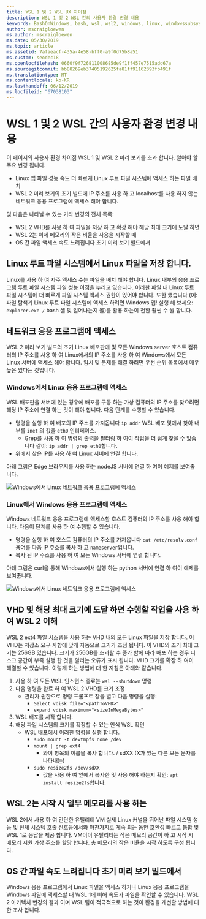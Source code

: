 ```yaml
---
title: WSL 1 및 2 WSL UX 차이점
description: WSL 1 및 2 WSL 간의 사용자 환경 변경 내용
keywords: BashOnWindows, bash, wsl, wsl2, windows, linux, windowssubsystem, ubuntu, debian, suse, windows 10 용 windows 하위 시스템
author: mscraigloewen
ms.author: mscraigloewen
ms.date: 05/30/2019
ms.topic: article
ms.assetid: 7afaeacf-435a-4e58-bff0-a9f0d75b8a51
ms.custom: seodec18
ms.openlocfilehash: 0660f9f726811008685de9f1ff457e7515add67a
ms.sourcegitcommit: bb88269eb37405192625fa81ff91162393fb491f
ms.translationtype: MT
ms.contentlocale: ko-KR
ms.lasthandoff: 06/12/2019
ms.locfileid: "67038103"
---
```

# <a name="user-experience-changes-between-wsl-1-and-wsl-2"></a>WSL 1 및 2 WSL 간의 사용자 환경 변경 내용

이 페이지의 사용자 환경 차이점 WSL 1 및 WSL 2 미리 보기를 초과 합니다. 알아야 할 주요 변경 됩니다.

- Linux 앱 파일 성능 속도 더 빠르게 Linux 루트 파일 시스템에 액세스 하는 파일 배치
- WSL 2 미리 보기의 초기 빌드에 IP 주소를 사용 하 고 localhost를 사용 하지 않는 네트워크 응용 프로그램에 액세스 해야 합니다.

및 다음은 나타날 수 있는 기타 변경의 전체 목록:

- WSL 2 VHD를 사용 하 여 파일을 저장 하 고 확장 해야 해당 최대 크기에 도달 하면
- WSL 2는 이제 메모리의 작은 비율을 사용을 시작할 때
- OS 간 파일 액세스 속도 느려집니다 초기 미리 보기 빌드에서

## <a name="place-your-linux-files-in-your-linux-root-file-system"></a>Linux 루트 파일 시스템에서 Linux 파일을 저장 합니다.
Linux를 사용 하 여 자주 액세스 수는 파일을 배치 해야 합니다. Linux 내부의 응용 프로그램 루트 파일 시스템 파일 성능 이점을 누리고 있습니다. 이러한 파일 내 Linux 루트 파일 시스템에 더 빠르게 파일 시스템 액세스 권한이 있어야 합니다. 또한 했습니다 (예: 파일 탐색기 Linux 루트 파일 시스템에 액세스 하려면 Windows 앱! 실행 해 보세요: `explorer.exe /` bash 셸 및 일어나는지 볼)를 활용 하는이 전환 훨씬 수 월 합니다. 

## <a name="accessing-network-applications"></a>네트워크 응용 프로그램에 액세스
WSL 2 미리 보기 빌드의 초기 Linux 배포판에 및 모든 Windows server 호스트 컴퓨터의 IP 주소를 사용 하 여 Linux에서의 IP 주소를 사용 하 여 Windows에서 모든 Linux 서버에 액세스 해야 합니다. 임시 및 문제를 해결 하려면 우선 순위 목록에서 매우 높은 있다는 것입니다.

### <a name="accessing-linux-applications-from-windows"></a>Windows에서 Linux 응용 프로그램에 액세스
WSL 배포판을 서버에 있는 경우에 배포를 구동 하는 가상 컴퓨터의 IP 주소를 찾으려면 해당 IP 주소에 연결 하는 것이 해야 합니다. 다음 단계를 수행할 수 있습니다.

- 명령을 실행 하 여 배포의 IP 주소를 가져옵니다 `ip addr` WSL 배포 및에서 찾아 내부를 `inet` 의 값을 `eth0` 인터페이스.
   - Grep를 사용 하 여 명령의 출력을 필터링 하 여이 작업을 더 쉽게 찾을 수 있습니다 같이: `ip addr | grep eth0`합니다.
- 위에서 찾은 IP를 사용 하 여 Linux 서버에 연결 합니다.

아래 그림은 Edge 브라우저를 사용 하는 nodeJS 서버에 연결 하 여이 예제를 보여줍니다.

![Windows에서 Linux 네트워크 응용 프로그램에 액세스](media/wsl2-network-w2l.jpg)

### <a name="accessing-windows-applications-from-linux"></a>Linux에서 Windows 응용 프로그램에 액세스
Windows 네트워크 응용 프로그램에 액세스할 호스트 컴퓨터의 IP 주소를 사용 해야 합니다. 다음이 단계를 사용 하 여 수행할 수 있습니다.

- 명령을 실행 하 여 호스트 컴퓨터의 IP 주소를 가져옵니다 `cat /etc/resolv.conf` 용어를 다음 IP 주소를 복사 하 고 `nameserver`입니다. 
- 복사 된 IP 주소를 사용 하 여 모든 Windows 서버에 연결 합니다.

아래 그림은 curl을 통해 Windows에서 실행 하는 python 서버에 연결 하 여이 예제를 보여줍니다. 

![Windows에서 Linux 네트워크 응용 프로그램에 액세스](media/wsl2-network-l2w.png)

## <a name="understanding-wsl-2-uses-a-vhd-and-what-to-do-if-you-reach-its-max-size"></a>VHD 및 해당 최대 크기에 도달 하면 수행할 작업을 사용 하 여 WSL 2 이해
WSL 2 ext4 파일 시스템을 사용 하는 VHD 내의 모든 Linux 파일을 저장 합니다. 이 VHD는 저장소 요구 사항에 맞게 자동으로 크기가 조정 됩니다. 이 VHD의 초기 최대 크기는 256GB 있습니다. 크기가 256GB를 초과할 수 증가 함에 따라 배포 하는 경우 디스크 공간이 부족 실행 한 것을 알리는 오류가 표시 됩니다. VHD 크기를 확장 하 여이 해결할 수 있습니다. 이렇게 하는 방법에 대 한 지침은 아래와 같습니다.

1. 사용 하 여 모든 WSL 인스턴스 종료는 `wsl --shutdown` 명령
2. 다음 명령을 완료 하 여 WSL 2 VHD를 크기 조정
   - 관리자 권한으로 명령 프롬프트 창을 열고 다음 명령을 실행:
      - `Select vdisk file="<pathToVHD>"`
      - `expand vdisk maximum="<sizeInMegaBytes>"`
3. WSL 배포를 시작 합니다.
4. 해당 파일 시스템의 크기를 확장할 수 있는 인식 WSL 확인
   - WSL 배포에서 이러한 명령을 실행 합니다.
      - `sudo mount -t devtmpfs none /dev`
      - `mount | grep ext4`
         - 와이 항목의 이름을 복사 합니다. / sdXX (X가 있는 다른 모든 문자를 나타내는)
      - `sudo resize2fs /dev/sdXX`
         - 값을 사용 하 여 앞에서 복사한 및 사용 해야 하는지 확인: `apt install resize2fs`합니다.

## <a name="wsl-2-will-use-some-memory-on-startup"></a>WSL 2는 시작 시 일부 메모리를 사용 하는
WSL 2에서 사용 하 여 간단한 유틸리티 VM 실제 Linux 커널을 뛰어난 파일 시스템 성능 및 전체 시스템 호출 신호등에서와 마찬가지로 계속 되는 동안 호환성 빠르고 통합 및 WSL 1로 응답을 제공 합니다. VM이이 유틸리티는 작은 메모리 공간이 하 고 시작 시 메모리 지원 가상 주소를 할당 합니다. 총 메모리의 작은 비율을 시작 하도록 구성 됩니다.

## <a name="cross-os-file-speed-will-be-slower-in-initial-preview-builds"></a>OS 간 파일 속도 느려집니다 초기 미리 보기 빌드에서
Windows 응용 프로그램에서 Linux 파일을 액세스 하거나 Linux 응용 프로그램을 Windows 파일에 액세스할 때 WSL 1에 비해 속도가 파일을 확인할 수 있습니다. WSL 2 아키텍처 변경의 결과 이며 WSL 팀이 적극적으로 하는 것이 환경을 개선할 방법에 대 한 조사 합니다.